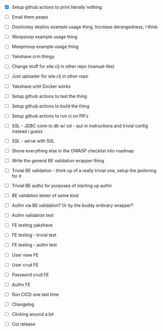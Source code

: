 - [x] Setup github actions to print literally nothing

- [ ] Email them peeps
- [ ] Doohickey dealios example usage thing. Increase derangedness, I think
- [ ] Woopzoop example usage thing
- [ ] Meepmoop example usage thing
- [ ] Yakshave crm thingy
- [ ] Change stuff for site.clj in other repo (manual-like)
- [ ] Just uploader for site.clj in other repo

- [ ] Yakshave until Docker works
- [ ] Setup github actions to test the thing
- [ ] Setup github actions to build the thing
- [ ] Setup github actions to run ci on PR's
- [ ] SSL - JDBC conn to db w/ ssl - put in instructions and trivial config instead i guess
- [ ] SSL - serve with SSL
- [ ] Shove everything else in the OWASP checklist into roadmap

- [ ] Write the general BE validation wrapper thing
- [ ] Trivial BE validation - think up of a really trivial one, setup the janitoring for it
- [ ] Trivial BE authz for purposes of starting up authn
- [ ] BE validation tester of some kind
- [ ] Authn via BE validation? Or by the buddy ordinary wrapper?
- [ ] Authn validation test

- [ ] FE testing yakshave
- [ ] FE testing - trivial test
- [ ] FE testing - authn test
- [ ] User view FE
- [ ] User crud FE
- [ ] Password crud FE
- [ ] Authn FE

- [ ] Run CICD one last time
- [ ] Changelog
- [ ] Clicking around a bit
- [ ] Cut release
